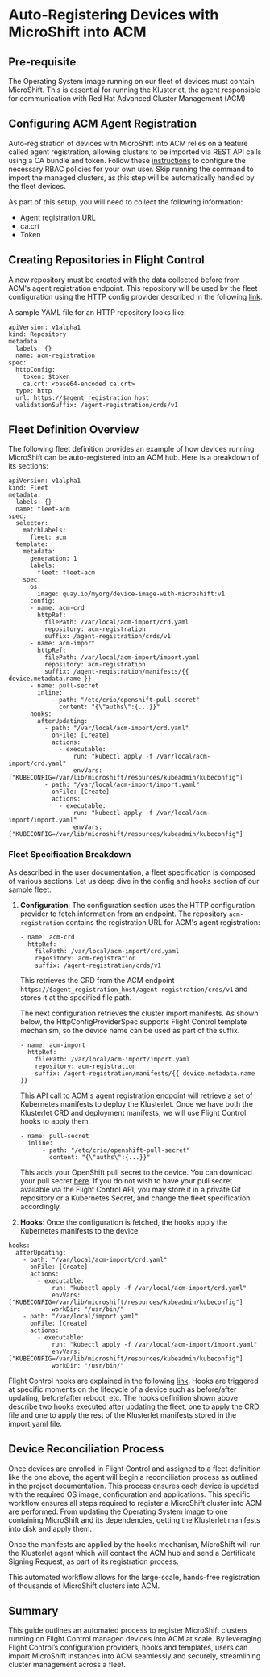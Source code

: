 # Auto-Registering Devices with MicroShift into ACM

## Pre-requisite

The Operating System image running on our fleet of devices must contain MicroShift. This is essential for running the Klusterlet, the agent responsible for communication with Red Hat Advanced Cluster Management (ACM)

## Configuring ACM Agent Registration

Auto-registration of devices with MicroShift into ACM relies on a feature called agent registration, allowing clusters to be imported via REST API calls using a CA bundle and token. Follow these [instructions](https://docs.redhat.com/en/documentation/red_hat_advanced_cluster_management_for_kubernetes/2.11/html/clusters/cluster_mce_overview#importing-managed-agent) to configure the necessary RBAC policies for your own user. Skip running the command to import the managed clusters, as this step will be automatically handled by the fleet devices.

As part of this setup, you will need to collect the following information:

- Agent registration URL
- ca.crt
- Token

## Creating Repositories in Flight Control

A new repository must be created with the data collected before from ACM's agent registration endpoint. This repository will be used by the fleet configuration using the HTTP config provider described in the following [link](https://github.com/flightctl/flightctl/blob/main/docs/user/managing-devices.md#getting-configuration-from-an-http-server).

A sample YAML file for an HTTP repository looks like:

```console
apiVersion: v1alpha1
kind: Repository
metadata:
  labels: {}
  name: acm-registration
spec:
  httpConfig:
    token: $token
    ca.crt: <base64-encoded ca.crt>
  type: http
  url: https://$agent_registration_host
  validationSuffix: /agent-registration/crds/v1
```

## Fleet Definition Overview

The following fleet definition provides an example of how devices running MicroShift can be auto-registered into an ACM hub. Here is a breakdown of its sections:

```console
apiVersion: v1alpha1
kind: Fleet
metadata:
  labels: {}
  name: fleet-acm
spec:
  selector:
    matchLabels:
      fleet: acm
  template:
    metadata:
      generation: 1
      labels:
        fleet: fleet-acm
    spec:
      os:
        image: quay.io/myorg/device-image-with-microshift:v1
      config:
      - name: acm-crd
        httpRef:
          filePath: /var/local/acm-import/crd.yaml
          repository: acm-registration
          suffix: /agent-registration/crds/v1
      - name: acm-import
        httpRef:
          filePath: /var/local/acm-import/import.yaml
          repository: acm-registration
          suffix: /agent-registration/manifests/{{ device.metadata.name }}
      - name: pull-secret
        inline:
            - path: "/etc/crio/openshift-pull-secret"
              content: "{\"auths\":{...}}"
      hooks:
        afterUpdating:
          - path: "/var/local/acm-import/crd.yaml"
            onFile: [Create]
            actions:
              - executable:
                  run: "kubectl apply -f /var/local/acm-import/crd.yaml"
                  envVars: ["KUBECONFIG=/var/lib/microshift/resources/kubeadmin/kubeconfig"]
          - path: "/var/local/acm-import/import.yaml"
            onFile: [Create]
            actions:
              - executable:
                  run: "kubectl apply -f /var/local/acm-import/import.yaml"
                  envVars: ["KUBECONFIG=/var/lib/microshift/resources/kubeadmin/kubeconfig"]
```

### Fleet Specification Breakdown

As described in the user documentation, a fleet specification is composed of various sections. Let us deep dive in the config and hooks section of our sample fleet.

1. **Configuration**: The configuration section uses the HTTP configuration provider to fetch information from an endpoint. The repository `acm-registration` contains the registration URL for ACM's agent registration:

    ```console
    - name: acm-crd
      httpRef:
        filePath: /var/local/acm-import/crd.yaml
        repository: acm-registration
        suffix: /agent-registration/crds/v1
    ```

    This retrieves the CRD from the ACM endpoint `https://$agent_registration_host/agent-registration/crds/v1` and stores it at the specified file path.

    The next configuration retrieves the cluster import manifests. As shown below, the HttpConfigProviderSpec supports Flight Control template mechanism, so the device name can be used as part of the suffix.

    ```console
    - name: acm-import
      httpRef:
        filePath: /var/local/acm-import/import.yaml
        repository: acm-registration
        suffix: /agent-registration/manifests/{{ device.metadata.name }}
    ```

    This API call to ACM's agent registration endpoint will retrieve a set of Kubernetes manifests to deploy the Klusterlet. Once we have both the Klusterlet CRD and deployment manifests, we will use Flight Control hooks to apply them.

    ```console
    - name: pull-secret
      inline:
          - path: "/etc/crio/openshift-pull-secret"
            content: "{\"auths\":{...}}"
    ```

    This adds your OpenShift pull secret to the device.  You can download your pull secret [here](https://cloud.redhat.com/openshift/install/pull-secret).  If you do not wish to have your pull secret available via the Flight Control API, you may store it in a private Git repository or a Kubernetes Secret, and change the fleet specification accordingly.

1. **Hooks**: Once the configuration is fetched, the hooks apply the Kubernetes manifests to the device:

```console
hooks:
  afterUpdating:
    - path: "/var/local/acm-import/crd.yaml"
      onFile: [Create]
      actions:
        - executable:
            run: "kubectl apply -f /var/local/acm-import/crd.yaml"
            envVars: ["KUBECONFIG=/var/lib/microshift/resources/kubeadmin/kubeconfig"]
            workDir: "/usr/bin/"
    - path: "/var/local/import.yaml"
      onFile: [Create]
      actions:
        - executable:
            run: "kubectl apply -f /var/local/acm-import/import.yaml"
            envVars: ["KUBECONFIG=/var/lib/microshift/resources/kubeadmin/kubeconfig"]
            workDir: "/usr/bin/"
```

Flight Control hooks are explained in the following [link](https://github.com/flightctl/flightctl/blob/main/docs/user/managing-devices.md#using-device-lifecycle-hooks).
Hooks are triggered at specific moments on the lifecycle of a device such as before/after updating, before/after reboot, etc.
The hooks definition shown above describe two hooks executed after updating the fleet, one to apply the CRD file and one to apply the rest of the Klusterlet manifests stored in the import.yaml file.

## Device Reconciliation Process

Once devices are enrolled in Flight Control and assigned to a fleet definition like the one above, the agent will begin a reconciliation process as outlined in the project documentation. This process ensures each device is updated with the required OS image, configuration and applications. This specific workflow  ensures all steps required to register a MicroShift cluster into ACM are performed. From updating the Operating System image to one containing MicroShift and its dependencies, getting the Klusterlet manifests into disk and apply them.

Once the manifests are applied by the hooks mechanism, MicroShift will run the Klusterlet agent which will contact the ACM hub and send a Certificate Signing Request, as part of its registration process.

This automated workflow allows for the large-scale, hands-free registration of thousands of MicroShift clusters into ACM.

## Summary

This guide outlines an automated process to register MicroShift clusters running on Flight Control managed devices into ACM at scale. By leveraging Flight Control’s configuration providers, hooks and templates, users can import MicroShift instances into ACM seamlessly and securely, streamlining cluster management across a fleet.
